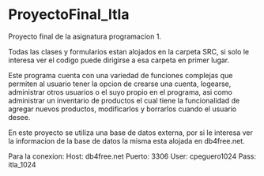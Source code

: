 # ProyectoFinal_Itla
Proyecto final de la asignatura programacion 1.

Todas las clases y formularios estan alojados en la carpeta SRC, si solo le interesa ver el codigo puede dirigirse a esa carpeta en primer lugar.

Este programa cuenta con una variedad de funciones complejas que permiten al usuario tener la opcion de crearse una cuenta, logearse,
administrar otros usuarios o el suyo propio en el programa, asi como administrar un inventario de productos el cual tiene la funcionalidad de agregar nuevos
productos, modificarlos y borrarlos cuando el usuario desee.

En este proyecto se utiliza una base de datos externa, por si le interesa ver la informacion de la base de datos la misma esta alojada en db4free.net.

Para la conexion:
Host: db4free.net
Puerto: 3306
User: cpeguero1024
Pass: itla_1024
